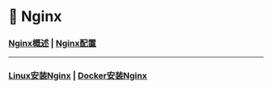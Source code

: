 # 🚥 Nginx

### [Nginx概述](/Nginx/Nginx概述)	|	[Nginx配置](/Nginx/Nginx配置)



------



### [Linux安装Nginx](/Nginx/Linux安装Nginx)	|	[Docker安装Nginx](/Nginx/Docker安装Nginx)	


